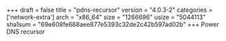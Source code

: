 +++
draft = false
title = "pdns-recursor"
version = "4.0.3-2"
categories = ['network-extra']
arch = "x86_64"
size = "1266696"
usize = "5044113"
sha1sum = "69e608fe688aee877e5393c32de2c42b597ad02b"
+++
Power DNS recursor